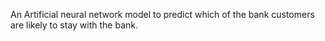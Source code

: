 An Artificial neural network model to predict which of the bank customers are likely to stay with the bank.
